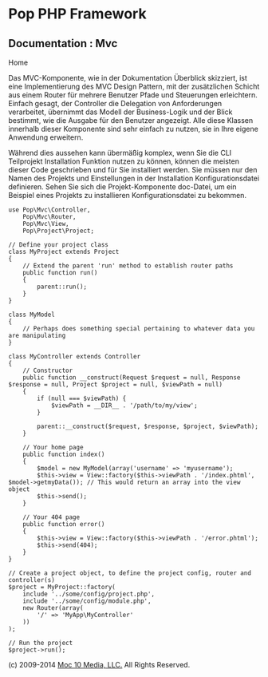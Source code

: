 Pop PHP Framework
=================

Documentation : Mvc
-------------------

Home

Das MVC-Komponente, wie in der Dokumentation Überblick skizziert, ist
eine Implementierung des MVC Design Pattern, mit der zusätzlichen
Schicht aus einem Router für mehrere Benutzer Pfade und Steuerungen
erleichtern. Einfach gesagt, der Controller die Delegation von
Anforderungen verarbeitet, übernimmt das Modell der Business-Logik und
der Blick bestimmt, wie die Ausgabe für den Benutzer angezeigt. Alle
diese Klassen innerhalb dieser Komponente sind sehr einfach zu nutzen,
sie in Ihre eigene Anwendung erweitern.

Während dies aussehen kann übermäßig komplex, wenn Sie die CLI
Teilprojekt Installation Funktion nutzen zu können, können die meisten
dieser Code geschrieben und für Sie installiert werden. Sie müssen nur
den Namen des Projekts und Einstellungen in der Installation
Konfigurationsdatei definieren. Sehen Sie sich die Projekt-Komponente
doc-Datei, um ein Beispiel eines Projekts zu installieren
Konfigurationsdatei zu bekommen.

    use Pop\Mvc\Controller,
        Pop\Mvc\Router,
        Pop\Mvc\View,
        Pop\Project\Project;

    // Define your project class
    class MyProject extends Project
    {
        // Extend the parent 'run' method to establish router paths
        public function run()
        {
            parent::run();
        }
    }

    class MyModel
    {
        // Perhaps does something special pertaining to whatever data you are manipulating
    }

    class MyController extends Controller
    {
        // Constructor
        public function __construct(Request $request = null, Response $response = null, Project $project = null, $viewPath = null)
        {
            if (null === $viewPath) {
                $viewPath = __DIR__ . '/path/to/my/view';
            }

            parent::__construct($request, $response, $project, $viewPath);
        }

        // Your home page
        public function index()
        {
            $model = new MyModel(array('username' => 'myusername');
            $this->view = View::factory($this->viewPath . '/index.phtml', $model->getmyData()); // This would return an array into the view object
            $this->send();
        }

        // Your 404 page
        public function error()
        {
            $this->view = View::factory($this->viewPath . '/error.phtml');
            $this->send(404);
        }
    }

    // Create a project object, to define the project config, router and controller(s)
    $project = MyProject::factory(
        include '../some/config/project.php',
        include '../some/config/module.php',
        new Router(array(
            '/' => 'MyApp\MyController'
        ))
    );

    // Run the project
    $project->run();

\(c) 2009-2014 [Moc 10 Media, LLC.](http://www.moc10media.com) All
Rights Reserved.
